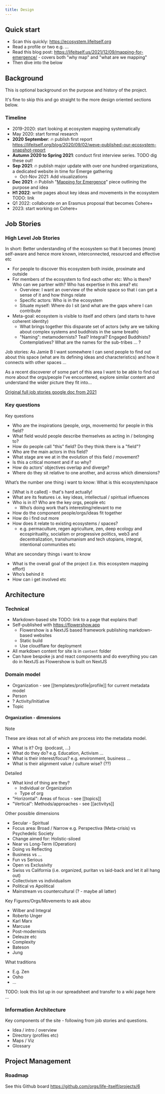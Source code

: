 ```yaml
---
title: Design
---
```


## Quick start

- Scan this quickly: https://ecosystem.lifeitself.org
- Read a profile or two e.g. ...
- Read this blog post: https://lifeitself.us/2021/12/09/mapping-for-emergence/  - covers both "why map" and "what are we mapping"
- Then dive into the below

## Background

This is optional background on the purpose and history of the project.

It's fine to skip this and go straight to the more design oriented sections below.

### Timeline

- 2019-2020: start looking at ecosystem mapping systematically
- May 2020: start formal research
- **2020 September**: 🔥 publish first report https://lifeitself.org/blog/2020/09/02/weve-published-our-ecosystem-snapshot-report
- **Autumn 2020 to Spring 2021**: conduct first interview series. TODO dig these out!
- **Sep 2021**: 🔥 publish major update with over one hundred organizations, a dedicated website in time for Emerge gathering
  - Oct-Nov 2021: Add visualizations
- **Dec 2021**: 🔥 Publish "[Mapping for Emergence](https://lifeitself.org/blog/2021/12/09/mapping-for-emergence)" piece outlining the purpose and idea
- **H1 2022**: write pages about key ideas and movements in the ecosystem TODO: link
- Q1 2022: collaborate on an Erasmus proposal that becomes Cohere+
- 2023: start working on Cohere+



## Job Stories

### High Level Job Stories

In short: Better understanding of the ecosystem so that it becomes (more) self-aware and hence more known, interconnected, resourced and effective etc
  
- For people to discover this ecosystem both inside, proximate and outside
- For members of the ecosystem to find each other etc: Who is there? Who can we partner with? Who has expertise in this area? etc
  - Overview: I want an overview of the whole space so that i can get a sense of it and how things relate
  - Specific actors: Who is in the ecosystem
  - Situate myself: Where do I sit (and what are the gaps where I can contribute
- Meta-goal: ecosystem is visible to itself and others (and starts to have coherent identity)
  - What brings together this disparate set of actors (why are we talking about complex systems and buddhists in the same breath)
  - "Naming": metamodernists? Teal? Integral? Engaged Buddhists? Contemplatives? What are the names for the sub-tribes … ?  

Job stories: As Jamie B I want somewhere I can send people to find out about this space (what are its defining ideas and characteristics) and how it connects with other spaces …

As a recent discoverer of some part of this area I want to be able to find out more about the orgs/people I’ve encountered, explore similar content and understand the wider picture they fit into...

[Original full job stories google doc from 2021](https://docs.google.com/document/d/1vWcBp9l40-KRDxRIhHSuFK0vP4B_zMzzZ1bcJL_eRJ0/edit)

### Key questions

Key questions

- Who are the inspirations (people, orgs, movements) for people in this field?
- What field would people describe themselves as acting in / belonging to?
- How do people call "this" field? Do they think there is a "field"?
- Who are the main actors in this field?
- What stage are we at in the evolution of this field / movement?
- Is this a critical moment and if so why?
- How do actors' objectives overlap and diverge? 
- Where do they sit relative to one another, and across which dimensions?

What’s the number one thing i want to know: What is this ecosystem/space

- [What is it called] - that's hard actually!   
- What are its features i.e. key ideas, intellectual / spiritual influences
- Who is in it? Who are the key orgs, people etc
  - Who’s doing work that’s interesting/relevant to me
- How do the component people/orgs/ideas fit together
- How do i find out more
- How does it relate to existing ecosystems / spaces?
  - e.g. permaculture, regen agriculture, zen, deep ecology and ecospirituality, socialism or progressive politics, web3 and decentralization, transhumanism and tech utopians, integral, intentional communities etc

What are secondary things i want to know
    
- What is the overall goal of the project (i.e. this ecosystem mapping effort)
- Who’s behind it
- How can i get involved etc

## Architecture

### Technical

- Markdown-based site TODO: link to a page that explains that!
- Self-published with https://flowershow.app
  - Flowershow is a NextJS based framework publishing markdown-based websites
  - Static build
  - Use cloudflare for deployment
- All markdown content for site is in `content` folder
- Can have bespoke js and react components and do everything you can do in NextJS as Flowershow is built on NextJS

### Domain model

- Organization - see [[templates/profile|profile]] for current metadata model
- Person
- ? Activity/Initiative
- Topic

#### Organization - dimensions

> [!note]
> 
> These are ideas not all of which are process into the metadata model.

- What is it? Org  (podcast, …)
- What do they do? e.g. Education, Activism ...
- What is their interest/focus? e.g. environment, business ...
- What is their alignment value / culture wise? (??)

Detailed

- What kind of thing are they?
  - Individual or Organization
  - Type of org
-  "Horizontal": Areas of focus - see [[topics]]
- "Vertical": Methods/approaches - see [[activitys]]

  
Other possible dimensions

- Secular - Spiritual
- Focus area: Broad / Narrow e.g. Perspectiva (Meta-crisis) vs Psychedelic Society
- Change aimed for: Holistic-siloed
- Near vs Long-Term (Operation)
- Doing vs Reflecting
- Business vs ...
- Fun vs Serious
- Open vs Exclusivity
- Swiss vs California (i.e. organized, puritan vs laid-back and let it all hang out)
- Collectivism vs individualism
- Political vs Apolitical
- Mainstream vs countercultural (? - maybe all latter)


Key Figures/Orgs/Movements to ask abou
  - Wilber and Integral
  - Roberto Unger
  - Karl Marx
  - Marcuse
  - Post-modernists
  - Deleuze etc
  - Complexity
  - Bateson
  - Jung

What traditions
    
- E.g. Zen    
- Osho
- ...

TODO: look this list up in our spreadsheet and transfer to a wiki page here ...

### Information Architecture

Key components of the site - following from job stories and questions.

- Idea / intro / overview
- Directory (profiles etc)
- Maps / Viz
- Glossary

## Project Management
### Roadmap

See this Github board https://github.com/orgs/life-itself/projects/6